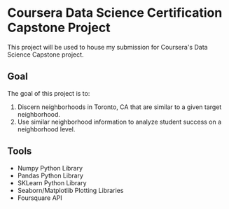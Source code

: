 # Coursera Data Science Certification Capstone Project

This project will be used to house my submission for Coursera's Data Science Capstone project.

## Goal

The goal of this project is to:

1. Discern neighborhoods in Toronto, CA that are similar to a given target neighborhood.
2. Use similar neighborhood information to analyze student success on a neighborhood level.

## Tools

* Numpy Python Library
* Pandas Python Library
* SKLearn Python Library
* Seaborn/Matplotlib Plotting Libraries
* Foursquare API
